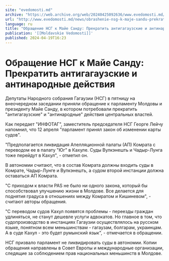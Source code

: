 ```yaml
---
site: "evedomosti.md"
archive: "https://web.archive.org/web/20240425092636/www.evedomosti.md/news/obrashenie-nsg-k-maje-sandu-prekratit-antigagauzskie-i-antin"
url: "http://www.evedomosti.md/news/obrashenie-nsg-k-maje-sandu-prekratit-antigagauzskie-i-antin"
language: ru
title: "Обращение НСГ к Майе Санду: Прекратить антигагаузские и антинародные действия"
publication: '[[Moldavskie Vedomosti]]'
published: 2024-04-19T16:23
---
```


# Обращение НСГ к Майе Санду: Прекратить антигагаузские и антинародные действия

Депутаты Народного собрания Гагаузии (НСГ) в пятницу на внеочередном заседании приняли обращение к парламенту Молдовы и президенту Майе Санду, в котором потребовали прекратить "антигагаузские" и "антинародные" действия центральных властей.

Как передает "ИНФОТАГ", заместитель председателя НСГ Георге Лейчу напомнил, что 12 апреля "парламент принял закон об изменении карты судов".

"Предполагается ликвидация Апелляционной палаты (АП) Комрата с переводом ее в палату "Юг" в Кахуле. Суды Вулкэнешть и Чадыр-Лунга тоже перейдут в Кахул", - отметил он.

В автономии считают, что в состав Комрата должны входить суды в Комрате, Чадыр-Лунге и Вулкэнешть, а судом второй инстанции должна оставаться АП Комрата.

"С приходом к власти PAS не было ни одного закона, который бы способствовал улучшению жизни в Молдове. Все делается для поднятия градуса в отношениях между Комратом и Кишиневом", - считают авторы обращения.

"С переводом судов Кахул появятся проблемы - переезды граждан удлиняться, не станут дешевле услуги адвокатов. Но главное в том, что судопроизводство в инстанциях Гагаузии осуществлялось на русском языке, понятном всем меньшинствам - гагаузам, болгарам, украинцам. А в суде Кахул - это будет румынский язык", - отмечается в обращении.

НСГ призвало парламент не ликвидировать суды в автономии. Копии обращения направлены в Совет Европы и международные организации, следящие за соблюдением прав национальных меньшинств в Молдове.
